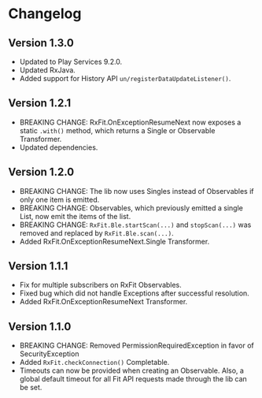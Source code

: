 # Changelog

## Version 1.3.0

* Updated to Play Services 9.2.0.
* Updated RxJava.
* Added support for History API `un/registerDataUpdateListener()`.

## Version 1.2.1

* BREAKING CHANGE: RxFit.OnExceptionResumeNext now exposes a static `.with()` method, which returns a Single or Observable Transformer.
* Updated dependencies.

## Version 1.2.0

* BREAKING CHANGE: The lib now uses Singles instead of Observables if only one item is emitted.
* BREAKING CHANGE: Observables, which previously emitted a single List, now emit the items of the list.
* BREAKING CHANGE: `RxFit.Ble.startScan(...)` and `stopScan(...)` was removed and replaced by `RxFit.Ble.scan(...)`.
* Added RxFit.OnExceptionResumeNext.Single Transformer.

## Version 1.1.1

* Fix for multiple subscribers on RxFit Observables.
* Fixed bug which did not handle Exceptions after successful resolution.
* Added RxFit.OnExceptionResumeNext Transformer.

## Version 1.1.0

* BREAKING CHANGE: Removed PermissionRequiredException in favor of SecurityException
* Added `RxFit.checkConnection()` Completable.
* Timeouts can now be provided when creating an Observable. Also, a global default timeout for all Fit API requests made through the lib can be set.